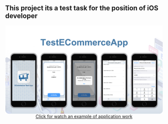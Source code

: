 ## This project its a test task for the position of iOS developer

<img src="https://github.com/IvanStebletsov/TestEcommerceApp/blob/master/raw/TestECommerceApp.png" align="center">

<div align="center"><a href="https://youtu.be/" align = "center">Click for watch an example of application work</a></div>


